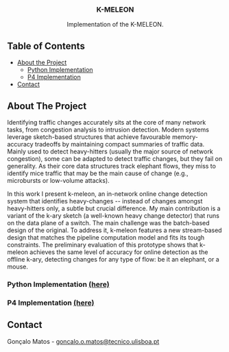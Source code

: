<!-- PROJECT LOGO -->
<p align="center">

  <h3 align="center">K-MELEON</h3>

  <p align="center">
    Implementation of the K-MELEON.
  </p>
</p>

<!-- TABLE OF CONTENTS -->
## Table of Contents

* [About the Project](#about-the-project)
  * [Python Implementation](#python-implementation)
  * [P4 Implementation](#p4-implementation)
* [Contact](#contact)

<!-- ABOUT THE PROJECT -->
## About The Project
Identifying traffic changes accurately sits at the core of many network tasks, from congestion analysis to intrusion detection. Modern systems leverage sketch-based structures that achieve favourable memory-accuracy tradeoffs by maintaining compact summaries of traffic data. Mainly used to detect heavy-hitters (usually the major source of network congestion), some can be adapted to detect traffic changes, but they fail on generality. As their core data structures track elephant flows, they miss to identify mice traffic that may be the main cause of change (e.g., microbursts or low-volume attacks).

In this work I present k-meleon, an in-network online change detection system that identifies heavy-changes -- instead of changes amongst heavy-hitters only, a subtle but crucial difference. My main contribution is a variant of the k-ary sketch (a well-known heavy change detector) that runs on the data plane of a switch. The main challenge was the batch-based design of the original. To address it, k-meleon features a new stream-based design that matches the pipeline computation model and fits its tough constraints. The preliminary evaluation of this prototype shows that k-meleon achieves the same level of accuracy for online detection as the offline k-ary, detecting changes for any type of flow: be it an elephant, or a mouse.

<!-- PYTHON IMPLEMENTATION -->
### Python Implementation [(here)](./k-ary%20(python)/)

<!-- P4 IMPLEMENTATION -->
### P4 Implementation [(here)](./k-meleon%20(p4)/)

<!-- CONTACT -->
## Contact

Gonçalo Matos -  goncalo.o.matos@tecnico.ulisboa.pt